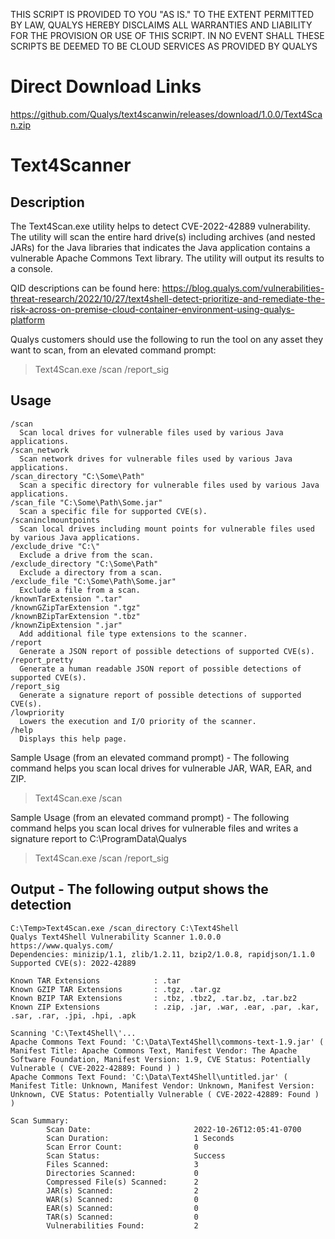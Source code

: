 THIS SCRIPT IS PROVIDED TO YOU "AS IS." TO THE EXTENT PERMITTED BY LAW, QUALYS HEREBY DISCLAIMS ALL WARRANTIES AND LIABILITY FOR THE PROVISION OR USE OF THIS SCRIPT. IN NO EVENT SHALL THESE SCRIPTS BE DEEMED TO BE CLOUD SERVICES AS PROVIDED BY QUALYS

# Direct Download Links
https://github.com/Qualys/text4scanwin/releases/download/1.0.0/Text4Scan.zip

# Text4Scanner
## Description
The Text4Scan.exe utility helps to detect CVE-2022-42889 vulnerability.
The utility will scan the entire hard drive(s) including archives (and nested JARs) for the Java libraries that indicates the Java application contains a vulnerable Apache Commons Text library. The utility will output its results to a console.

QID descriptions can be found here:
https://blog.qualys.com/vulnerabilities-threat-research/2022/10/27/text4shell-detect-prioritize-and-remediate-the-risk-across-on-premise-cloud-container-environment-using-qualys-platform

Qualys customers should use the following to run the tool on any asset they want to scan, from an elevated command prompt:
> Text4Scan.exe /scan /report_sig

## Usage
```
/scan
  Scan local drives for vulnerable files used by various Java applications.
/scan_network
  Scan network drives for vulnerable files used by various Java applications.
/scan_directory "C:\Some\Path"
  Scan a specific directory for vulnerable files used by various Java applications.
/scan_file "C:\Some\Path\Some.jar"
  Scan a specific file for supported CVE(s).
/scaninclmountpoints
  Scan local drives including mount points for vulnerable files used by various Java applications.
/exclude_drive "C:\"
  Exclude a drive from the scan.
/exclude_directory "C:\Some\Path"
  Exclude a directory from a scan.
/exclude_file "C:\Some\Path\Some.jar"
  Exclude a file from a scan.
/knownTarExtension ".tar"
/knownGZipTarExtension ".tgz"
/knownBZipTarExtension ".tbz"
/knownZipExtension ".jar"
  Add additional file type extensions to the scanner.
/report
  Generate a JSON report of possible detections of supported CVE(s).
/report_pretty
  Generate a human readable JSON report of possible detections of supported CVE(s).
/report_sig
  Generate a signature report of possible detections of supported CVE(s).
/lowpriority
  Lowers the execution and I/O priority of the scanner.
/help
  Displays this help page.
```

Sample Usage (from an elevated command prompt) - The following command helps you scan local drives for vulnerable JAR, WAR, EAR, and ZIP.
> Text4Scan.exe /scan

Sample Usage (from an elevated command prompt) - The following command helps you scan local drives for vulnerable files and writes a signature report to C:\ProgramData\Qualys
> Text4Scan.exe /scan /report_sig

## Output - The following output shows the detection
```
C:\Temp>Text4Scan.exe /scan_directory C:\Text4Shell
Qualys Text4Shell Vulnerability Scanner 1.0.0.0
https://www.qualys.com/
Dependencies: minizip/1.1, zlib/1.2.11, bzip2/1.0.8, rapidjson/1.1.0
Supported CVE(s): 2022-42889

Known TAR Extensions            : .tar
Known GZIP TAR Extensions       : .tgz, .tar.gz
Known BZIP TAR Extensions       : .tbz, .tbz2, .tar.bz, .tar.bz2
Known ZIP Extensions            : .zip, .jar, .war, .ear, .par, .kar, .sar, .rar, .jpi, .hpi, .apk

Scanning 'C:\Text4Shell\'...
Apache Commons Text Found: 'C:\Data\Text4Shell\commons-text-1.9.jar' ( Manifest Title: Apache Commons Text, Manifest Vendor: The Apache Software Foundation, Manifest Version: 1.9, CVE Status: Potentially Vulnerable ( CVE-2022-42889: Found ) )
Apache Commons Text Found: 'C:\Data\Text4Shell\untitled.jar' ( Manifest Title: Unknown, Manifest Vendor: Unknown, Manifest Version: Unknown, CVE Status: Potentially Vulnerable ( CVE-2022-42889: Found ) )

Scan Summary:
        Scan Date:                       2022-10-26T12:05:41-0700
        Scan Duration:                   1 Seconds
        Scan Error Count:                0
        Scan Status:                     Success
        Files Scanned:                   3
        Directories Scanned:             0
        Compressed File(s) Scanned:      2
        JAR(s) Scanned:                  2
        WAR(s) Scanned:                  0
        EAR(s) Scanned:                  0
        TAR(s) Scanned:                  0
        Vulnerabilities Found:           2
```
